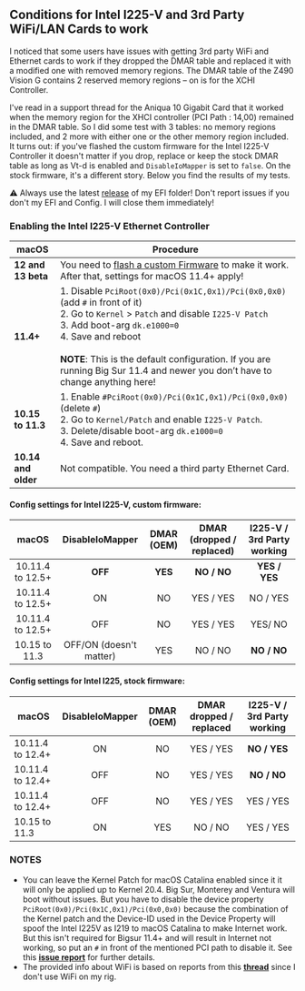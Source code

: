 ## Conditions for Intel I225-V and 3rd Party WiFi/LAN Cards to work
I noticed that some users have issues with getting 3rd party WiFi and Ethernet cards to work if they dropped the DMAR table and replaced it with a modified one with removed memory regions. The DMAR table of the Z490 Vision G contains 2 reserved memory regions – on is for the XCHI Controller. 

I've read in a support thread for the Aniqua 10 Gigabit Card that it worked when the memory region for the XHCI controller (PCI Path : 14,00) remained in the DMAR table. So I did some test with 3 tables: no memory regions included, and 2 more with either one or the other memory region included. It turns out: if you've flashed the custom firmware for the Intel I225-V Controller it doesn't matter if you drop, replace or keep the stock DMAR table as long as Vt-d is enabled and `DisableIoMapper` is set to `false`. On the stock firmware, it's a different story. Below you find the results of my tests.

:warning: Always use the latest [release](https://github.com/5T33Z0/Gigabyte-Z490-Vision-G-Hackintosh-OpenCore/releases) of my EFI folder! Don't report issues if you don't my EFI and Config. I will close them immediately!

### Enabling the Intel I225-V Ethernet Controller

|macOS |Procedure|
|-------------|---------|
**12 and 13 beta**| You need to [flash a custom Firmware](https://github.com/5T33Z0/Gigabyte-Z490-Vision-G-Hackintosh-OpenCore/blob/main/I225-V_FIX.md) to make it work. After that, settings for macOS 11.4+ apply!
**11.4+**|	1. Disable `PciRoot(0x0)/Pci(0x1C,0x1)/Pci(0x0,0x0)` (add `#` in front of it)</br>2. Go to `Kernel` > `Patch` and disable `I225-V Patch` </br> 3. Add boot-arg `dk.e1000=0`</br> 4. Save and reboot</br></br>**NOTE**: This is the default configuration. If you are running Big Sur 11.4 and newer you don’t have to change anything here!
**10.15 to 11.3**|1. Enable `#PciRoot(0x0)/Pci(0x1C,0x1)/Pci(0x0,0x0)` (delete `#`)</br> 2. Go to `Kernel/Patch` and enable `I225-V Patch`.</br> 3. Delete/disable boot-arg `dk.e1000=0`</br> 4. Save and reboot.
**10.14 and older**| Not compatible. You need a third party Ethernet Card.
	
#### Config settings for Intel I225-V, custom firmware:

macOS            |DisableIoMapper|DMAR (OEM)|DMAR (dropped / replaced)| I225-V / 3rd Party working|
:---------------:|:-------------:|:--------:|:-----------------------:|:-------------------------:
10.11.4 to 12.5+ | **OFF**       | **YES**  | **NO / NO**             | **YES / YES**
10.11.4 to 12.5+ | ON            | NO       | YES / YES               | NO / YES
10.11.4 to 12.5+ | OFF           | NO       | YES / YES               | YES/ NO
10.15 to 11.3    | OFF/ON (doesn't matter)  | YES      | NO / NO                 | **NO / NO**

#### Config settings for Intel I225, stock firmware:

macOS   |DisableIoMapper|DMAR (OEM) |DMAR dropped / replaced | I225-V / 3rd Party working|
------|:-------------:|:---------:|:----------------------:|:-------------------------:|
10.11.4 to 12.4+ | ON            | NO        | YES / YES              | **NO / YES**
10.11.4 to 12.4+ | OFF           | NO        | YES / YES              | **NO / NO**
10.11.4 to 12.4+ | OFF           | NO        | YES / YES              | YES / YES
10.15 to 11.3    | ON            | YES       | NO / NO                | YES / YES

### NOTES
- You can leave the Kernel Patch for macOS Catalina enabled since it it will only be applied up to Kernel 20.4. Big Sur, Monterey and Ventura will boot without issues. But you have to disable the device property `PciRoot(0x0)/Pci(0x1C,0x1)/Pci(0x0,0x0)` because the combination of the Kernel patch and the Device-ID used in the Device Property will spoof the Intel I225V as I219 to macOS Catalina to make Internet work. But this isn't required for Bigsur 11.4+ and will result in Internet not working, so put an `#` in front of the mentioned PCI path to disable it. See this [**issue report**](https://github.com/dortania/bugtracker/issues/213) for further details.
- The provided info about WiFi is based on reports from this [**thread**](https://www.insanelymac.com/forum/topic/348493-discussion-intel-i225-v-on-macos-monterey/) since I don't use WiFi on my rig.

